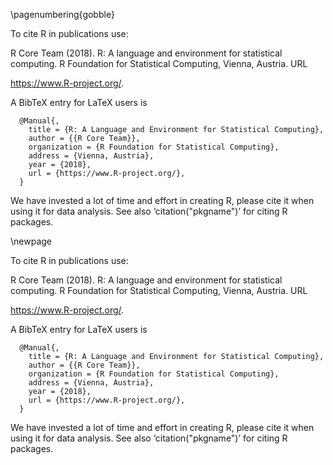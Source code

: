 \pagenumbering{gobble}

To cite R in publications use:

  R Core Team (2018). R: A language and environment for statistical computing. R
  Foundation for Statistical Computing, Vienna, Austria. URL

  https://www.R-project.org/.

A BibTeX entry for LaTeX users is

```
  @Manual{,
    title = {R: A Language and Environment for Statistical Computing},
    author = {{R Core Team}},
    organization = {R Foundation for Statistical Computing},
    address = {Vienna, Austria},
    year = {2018},
    url = {https://www.R-project.org/},
  }
```

We have invested a lot of time and effort in creating R, please cite it when
using it for data analysis. See also ‘citation("pkgname")’ for citing R
packages.

\newpage

To cite R in publications use:

  R Core Team (2018). R: A language and environment for statistical computing. R
  Foundation for Statistical Computing, Vienna, Austria. URL

  https://www.R-project.org/.

A BibTeX entry for LaTeX users is

```
  @Manual{,
    title = {R: A Language and Environment for Statistical Computing},
    author = {{R Core Team}},
    organization = {R Foundation for Statistical Computing},
    address = {Vienna, Austria},
    year = {2018},
    url = {https://www.R-project.org/},
  }
```

We have invested a lot of time and effort in creating R, please cite it when
using it for data analysis. See also ‘citation("pkgname")’ for citing R
packages.
